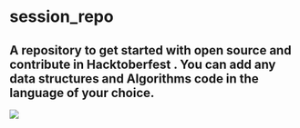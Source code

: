 # session_repo
## A repository to get started with open source and contribute in Hacktoberfest . You can add any data structures and Algorithms code in the language of your choice.
![](https://www.google.com/url?sa=i&url=https%3A%2F%2Fhacktoberfest.digitalocean.com%2F&psig=AOvVaw3KZRnHX5XGr8FjbTKPYPMm&ust=1633371008560000&source=images&cd=vfe&ved=0CAsQjRxqFwoTCKDX7YvrrvMCFQAAAAAdAAAAABAD)
